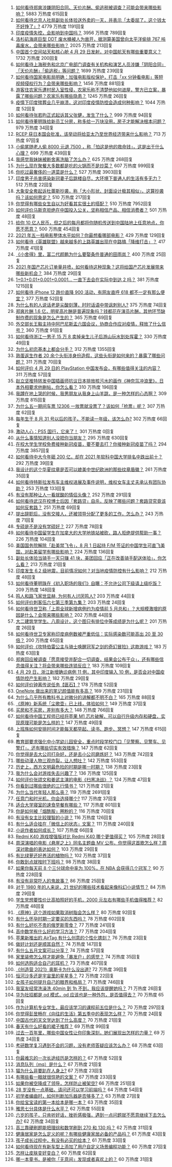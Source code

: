 1. [如何看待郑爽涉嫌阴阳合同、天价片酬、偷逃税被调查？可能会带来哪些影响？](https://www.zhihu.com/question/457029348) 5883 万热度 615回复
1. [如何看待北京人社局副处长体验送外卖的一天，并表示「太委屈了，这个钱太不好挣了」?](https://www.zhihu.com/question/456959883) 4779 万热度 1191回复
1. [印度疫情失控，会影响到中国吗？](https://www.zhihu.com/question/456775767) 3956 万热度 789回复
1. [洛杉矶海底巨型 DDT 废水桶被人为凿开，据测算美国曾向太平洋偷排 767 吨毒废水，会带来哪些影响？](https://www.zhihu.com/question/456938149) 2025 万热度 213回复
1. [中国首个空间站天和核心舱 4 月 29 日发射，对中国航天有哪些重要意义？](https://www.zhihu.com/question/457042825) 1732 万热度 200回复
1. [如何看待上海税务和北京广电部门调查有关机构和演艺人员涉嫌「阴阳合同」「天价片酬」「偷逃税」等问题？](https://www.zhihu.com/question/457028571) 1699 万热度 239回复
1. [如何看待国家电影局明确：加强电影版权保护，打击「xx 分钟看电影」等短视频侵权行为？会带来哪些影响？](https://www.zhihu.com/question/456948544) 1456 万热度 881回复
1. [游客住农家乐遭村民入室性侵，农家乐称不清楚他如何进屋，警方已立案，暴露了哪些问题？农家乐有哪些隐患？](https://www.zhihu.com/question/456979537) 1245 万热度 26回复
1. [疫情下印度殡葬业几乎崩溃，这对印度疫情防控会造成何种影响？](https://www.zhihu.com/question/456842008) 1044 万热度 52回复
1. [如何看待张若昀正式起诉其父张健，发生了什么？](https://www.zhihu.com/question/457017364) 999 万热度 94回复
1. [如何看待董明珠给新员工分房，称多给一万块没用，房子才能解决根本问题？](https://www.zhihu.com/question/456846832) 979 万热度 34回复
1. [RCEP 获日本国会批准，该举动将给亚太乃至世界经济带来什么影响？](https://www.zhihu.com/question/456947372) 713 万热度 97回复
1. [小偷尾随老人偷 8000 元退 7500 ，称「怕这是他的救命钱」，这是出于什么心理？](https://www.zhihu.com/question/456602957) 699 万热度 439回复
1. [我感觉我妹妹被断舍离洗脑了怎么办？](https://www.zhihu.com/question/289910192) 625 万热度 268回复
1. [为什么现在聚餐大多数都是吃的火锅而不是炒菜？](https://www.zhihu.com/question/450776646) 607 万热度 999回复
1. [你吃过最奢侈的一道菜是什么？](https://www.zhihu.com/question/284676187) 527 万热度 3903回复
1. [印度男子杀害感染新冠妻子后跳楼自尽，大环境下普通人的生活有多无力？](https://www.zhihu.com/question/456933930) 512 万热度 22回复
1. [大象安全套起诉杜蕾斯抄袭，称「大小形状、封面设计极其相似」，这算抄袭吗？该如何界定？](https://www.zhihu.com/question/456790436) 510 万热度 217回复
1. [你觉得有哪些女生自以为好看其实很土的搭配？](https://www.zhihu.com/question/298265287) 510 万热度 7952回复
1. [如何评价马斯克拒绝在中国投入公关，坚称相信产品、相信消费者？](https://www.zhihu.com/question/457012576) 501 万热度 48回复
1. [给你 10 亿人民币，但之后的每月都将你随机传送到中国陆地上任意地点，你愿不愿意？](https://www.zhihu.com/question/454152922) 500 万热度 454回复
1. [2021 年五一档电影整体水平如何？你最想看哪部电影？](https://www.zhihu.com/question/450815534) 429 万热度 129回复
1. [如何看待《英雄联盟》越来越多的上路英雄出现在中路搞「降维打击」？](https://www.zhihu.com/question/456150071) 417 万热度 41回复
1. [《小舍得》里，富二代颜鹏为什么要娶条件普通的田雨岚？](https://www.zhihu.com/question/455511910) 400 万热度 25回复
1. [2021 年国产芯片订单量井喷，如何看待这种现象？这将给国产芯片发展带来哪些新机会？](https://www.zhihu.com/question/456099048) 384 万热度 29回复
1. [1+0.1+0.01+0.001+0.0001... 一直下去会在实际中到达 2 吗？](https://www.zhihu.com/question/444218811) 381 万热度 1215回复
1. [如何看待 iPhone 12 跌价直降 900 活动，有网友直呼 618 都不一定有那么便宜？](https://www.zhihu.com/question/455284196) 377 万热度 52回复
1. [为什么有的人说话老是尖酸刻薄，时时话语中带讽刺别人?](https://www.zhihu.com/question/22462053) 375 万热度 74回复
1. [郑爽片酬 1.6 亿，明星高片酬是普遍现象吗？钱都花在演员片酬，其他环节缺制作费的现象是怎么产生的？](https://www.zhihu.com/question/456939801) 365 万热度 69回复
1. [外交部长王毅主持中阿巴尼斯孟六国会议，协商合作应对疫情，释放了什么信号？](https://www.zhihu.com/question/456886110) 360 万热度 91回复
1. [如何看待浙江一男子 15 万 8 卖掉亲生儿子后游山玩水到处挥霍？](https://www.zhihu.com/question/456944988) 330 万热度 49回复
1. [为什么初恋基本上都会分手？](https://www.zhihu.com/question/24684849) 312 万热度 1355回复
1. [熟蛋返生作者 20 余个头衔涉身份造假，这些头衔是如何来的？暴露了哪些问题？](https://www.zhihu.com/question/456975288) 311 万热度 70回复
1. [如何评价 4 月 29 日的 PlayStation 中国发布会，有哪些值得关注的内容？](https://www.zhihu.com/question/456103601) 311 万热度 57回复
1. [赵立坚推特转发中国插画师抗议日本排放核污水的画作《神奈氚冲浪里》，日本外相要求他删帖，你怎么看？](https://www.zhihu.com/question/456986557) 310 万热度 196回复
1. [我蹲在地上哭的时候，我男朋友从我身上山羊跳，是一种怎样的心态啊？](https://www.zhihu.com/question/51865062) 309 万热度 815回复
1. [为什么五一期间车票 12306 一放票就没票了？该如何「抢票」呢？](https://www.zhihu.com/question/455215736) 307 万热度 62回复
1. [每年生于 8 月 31 号以后的孩子，不能读一年级，该怎么办?](https://www.zhihu.com/question/456626454) 302 万热度 66回复
1. [激动人心：PS5 国行，它来了！](https://www.zhihu.com/special/1254494609020940288) 301 万热度 0回复
1. [从什么事情知道别人没把你当朋友？](https://www.zhihu.com/question/360519545) 295 万热度 630回复
1. [在校大学生学校免费接种新冠疫苗，要不要去打？你接种新冠疫苗了吗？](https://www.zhihu.com/question/447174102) 294 万热度 3857回复
1. [如何看待中大今年砸 200 亿，却在 2021 年软科中国大学排名中跌出前十？](https://www.zhihu.com/question/456601034) 292 万热度 39回复
1. [我设计的这个华夏纹章是否可以媲美中世纪欧洲的那些纹章盾徽？](https://www.zhihu.com/question/456639275) 261 万热度 35回复
1. [如何看待特斯拉发布车主维权进展及事件说明，维权女车主丈夫承认有团队协助？](https://www.zhihu.com/question/456947306) 253 万热度 133回复
1. [有没有那种让人一看就酸的情侣头像？](https://www.zhihu.com/question/432753689) 252 万热度 291回复
1. [如何看待武汉在校博士后因「套路贷」自杀，反映了哪些问题？套路贷究竟该如何反套路？](https://www.zhihu.com/question/456975878) 251 万热度 69回复
1. [提出辞职后，没有交接人，还被领导分配了更多的工作，怎么办？](https://www.zhihu.com/question/447715344) 243 万热度 71回复
1. [专硕是不是没有学硕好？](https://www.zhihu.com/question/298325526) 227 万热度 78回复
1. [如何看待中国留学生在加拿大的大学地铁站被砍，路人拒绝提供帮助一事？](https://www.zhihu.com/question/456628904) 226 万热度 104回复
1. [美国国务院解除「赴美禁飞令」，8 月 1 日起持 F/M 签证的中国学生可直飞美国，对赴美留学有哪些影响？](https://www.zhihu.com/question/456808004) 224 万热度 136回复
1. [副处长体验当骑手一天只赚 41 块，美团回应「正在改善骑手配送体验」，你怎么看？](https://www.zhihu.com/question/457000239) 213 万热度 21回复
1. [印度发生 6.2 级地震，目前情况如何？对当地疫情防控有什么影响？](https://www.zhihu.com/question/456981781) 212 万热度 48回复
1. [如何看待董明珠在《初入职场的我们》自曝：不允许公司下级请上级吃饭？](https://www.zhihu.com/question/456868276) 209 万热度 148回复
1. [鸣人和路飞家世显赫, 为何有人讨厌鸣人?](https://www.zhihu.com/question/455957638) 203 万热度 44回复
1. [如何评价刺客伍六七第三季第九集？](https://www.zhihu.com/question/456973252) 203 万热度 24回复
1. [如何看待世卫称「上周全球新增病例约为疫情前 5 月总和」？大规模激增的原因是什么？会带来哪些影响？](https://www.zhihu.com/question/456769223) 202 万热度 44回复
1. [大二建筑学学生。八周设计，这个图只有排位中等成绩是为什么呢？](https://www.zhihu.com/question/456920592) 201 万热度 26回复
1. [如何看待世卫专家称印度病例数被严重低估：实际感染数可能高出 20 至 30 倍？](https://www.zhihu.com/question/456888205) 200 万热度 65回复
1. [如何评价《坎特伯雷公主与骑士唤醒冠军之剑的奇幻冒险》这款游戏？](https://www.zhihu.com/question/450893867) 183 万热度 63回复
1. [郑爽回应被调查「愿意接受并配合一切调查，结果会公布于众」，还有哪些信息值得关注？将会带来哪些连锁反应？](https://www.zhihu.com/question/457114360) 183 万热度 109回复
1. [4 月 29 日，浙江新增确诊病例 11 例，其中印度输入 10 例，是否会对中国疫情防控产生影响？](https://www.zhihu.com/question/457100652) 182 万热度 29回复
1. [如何评价钟离传说任务【匪石】?](https://www.zhihu.com/question/456974363) 178 万热度 52回复
1. [OneNote 做出来的笔记颜值能有多高？](https://www.zhihu.com/question/57139472) 169 万热度 231回复
1. [为什么几乎所有教科书上对微分的讲解都不明不白？](https://www.zhihu.com/question/438795295) 165 万热度 88回复
1. [《原神》新系统「尘歌壶」已上线，体验如何？](https://www.zhihu.com/question/456970363) 149 万热度 37回复
1. [买房和不买房，差别有多大？](https://www.zhihu.com/question/425084039) 148 万热度 766回复
1. [如何看待中国工程师已经将苹果 M1 芯片破解，可以自行升级内存和硬盘，实现原理可能是怎么样的？](https://www.zhihu.com/question/453213586) 147 万热度 49回复
1. [上班族如何安排时间才能每天都早起、读书、跑步、冥想？](https://www.zhihu.com/question/28042735) 147 万热度 615回复
1. [教育部要求强化中小学幼儿园安全，重点时段学校门口「见警察、见警车、见警灯」，还有哪些切实有效措施？](https://www.zhihu.com/question/457099403) 147 万热度 62回复
1. [你觉得是去大公司打杂好，还是去小公司磨炼好？](https://www.zhihu.com/question/448879571) 143 万热度 742回复
1. [哪些动漫人物三观炸裂，让人想吐？](https://www.zhihu.com/question/368114291) 142 万热度 553回复
1. [历史上，西方文明最危险的时期是哪一时期？](https://www.zhihu.com/question/274409322) 138 万热度 23回复
1. [我为什么会对游戏失去兴趣了？](https://www.zhihu.com/question/456902574) 136 万热度 125回复
1. [如何评价张颂文和姜武主演的电影《扫黑决战》？](https://www.zhihu.com/question/455752818) 124 万热度 47回复
1. [你看到过哪些很绝的三行情书？](https://www.zhihu.com/question/448964234) 121 万热度 21回复
1. [为什么当代年轻人那么丧？](https://www.zhihu.com/question/396819945) 119 万热度 2691回复
1. [任意门和时光机，你会选择哪个?](https://www.zhihu.com/question/456985357) 117 万热度 37回复
1. [适合大学寝室的速食早餐有哪些？](https://www.zhihu.com/question/27079269) 117 万热度 801回复
1. [你是如何被「烟酰胺」圈粉的？](https://www.zhihu.com/question/442307294) 116 万热度 70回复
1. [有没有女主比较理智的小说？](https://www.zhihu.com/question/364191258) 116 万热度 126回复
1. [有什么适合挂在「微信上的状态」文案？](https://www.zhihu.com/question/442605862) 111 万热度 240回复
1. [小说作者如何成长？](https://www.zhihu.com/question/456380028) 107 万热度 66回复
1. [Redmi K40 游戏增强版对比 Redmi K40 哪个更值得买？](https://www.zhihu.com/question/456883260) 105 万热度 28回复
1. [周深演唱的电影《悬崖之上》同名主题曲 MV 公布，你觉得这首歌怎么样？周深对歌曲的表达如何？](https://www.zhihu.com/question/456950487) 103 万热度 29回复
1. [有比绿萝还好养活的植物吗？](https://www.zhihu.com/question/456246463) 102 万热度 37回复
1. [你敢到点就按时下班吗？](https://www.zhihu.com/question/457104253) 98 万热度 38回复
1. [如果你每天前 8 个三分球命中率为 100%，在 NBA 会获得几个冠军？](https://www.zhihu.com/question/456430700) 90 万热度 228回复
1. [有没有非常吓人的鬼故事？](https://www.zhihu.com/question/428899444) 86 万热度 25回复
1. [对于 1980 年的人来说，21 世纪的哪些技术看起来像科幻小说情节？](https://www.zhihu.com/question/449367400) 84 万热度 29回复
1. [学生党想要性价比高拍照好的手机，2000 元左右有哪些手机值得推荐？](https://www.zhihu.com/question/397718205) 82 万热度 48回复
1. [《原神》这个游戏如果取消树脂会怎么样？](https://www.zhihu.com/question/441518364) 80 万热度 92回复
1. [有什么怀孕时期一定要买的东西吗？](https://www.zhihu.com/question/350267804) 78 万热度 602回复
1. [有什么好吃不贵的俄罗斯零食？](https://www.zhihu.com/question/28207146) 77 万热度 241回复
1. [高中数学有什么好的学习方法？](https://www.zhihu.com/question/311885002) 77 万热度 204回复
1. [苹果新推出的 AirTag 有什么创意的个性化镌刻？](https://www.zhihu.com/question/455987685) 76 万热度 23回复
1. [做好计划还是顺其自然？](https://www.zhihu.com/question/32159310) 74 万热度 147回复
1. [有什么五月文案可以分享？](https://www.zhihu.com/question/453507441) 74 万热度 57回复
1. [家里装修怎么样才能避免「暴发户」的感觉？](https://www.zhihu.com/question/456246481) 74 万热度 35回复
1. [如何选购适合自己的耳机？](https://www.zhihu.com/question/20141968) 73 万热度 407回复
1. [《创造营  2021》奥斯卡为什么没出道?](https://www.zhihu.com/question/456378028) 72 万热度 39回复
1. [恒河沙多还是宇宙里的星星多？](https://www.zhihu.com/question/456575092) 72 万热度 22回复
1. [女孩子如何提升自己的眼界和格局？](https://www.zhihu.com/question/443769667) 71 万热度 746回复
1. [我室友经常洗澡洗 40min 到 1h 不到，我应该提醒她吗？](https://www.zhihu.com/question/456731420) 71 万热度 26回复
1. [华为社招都是 od 模式，od 应该也是一种外包，是否值得去？](https://www.zhihu.com/question/354161007) 70 万热度 65回复
1. [作为计算机专业学生，最应该学习的课程前五位是什么？](https://www.zhihu.com/question/19628851) 70 万热度 297回复
1. [你觉得彭昱畅在《向往的生活》第五季中的表现怎么样？](https://www.zhihu.com/question/456372682) 70 万热度 24回复
1. [中国古代的天文学达到了什么高度？](https://www.zhihu.com/question/38520383) 70 万热度 21回复
1. [春天有什么好看的裙子推荐？](https://www.zhihu.com/question/449583429) 69 万热度 99回复
1. [过去一百年里，哪些中国女性让你印象深刻，她们展现出怎样的力量？](https://www.zhihu.com/question/456017960) 69 万热度 34回复
1. [考研数学复习遇到不会的习题，没有老师答疑应该怎么办？](https://www.zhihu.com/question/67632359) 68 万热度 63回复
1. [你最难忘的一次长途经历是怎样的？](https://www.zhihu.com/question/455993042) 67 万热度 52回复
1. [消息队列（mq）是什么？](https://www.zhihu.com/question/54152397) 67 万热度 21回复
1. [猫为什么非要趴在人身上?](https://www.zhihu.com/question/456102586) 67 万热度 23回复
1. [有哪些看一眼就很惊艳的文案？](https://www.zhihu.com/question/447747239) 67 万热度 233回复
1. [如果你被空降成了领导，怎样防止被架空?](https://www.zhihu.com/question/58585512) 66 万热度 251回复
1. [28 岁没有一点基础，请问还可以学习前端吗？](https://www.zhihu.com/question/455074796) 64 万热度 54回复
1. [初学者编曲时，如何判断加乐器是否够多了？](https://www.zhihu.com/question/444235772) 63 万热度 27回复
1. [你给宝宝读的第一本绘本是哪一本？](https://www.zhihu.com/question/454522694) 63 万热度 35回复
1. [雅思七分具体是什么水平？](https://www.zhihu.com/question/62020354) 62 万热度 55回复
1. [六岁的孩子，只肯听好话，挫折感极强，遇到一点问题就不愿意继续下去怎么办?](https://www.zhihu.com/question/31768392) 62 万热度 34回复
1. [高三靠硬刷题能把理综和数学刷到 270 和 130 吗？](https://www.zhihu.com/question/36834794) 62 万热度 311回复
1. [健康居家是怎么定义的呢？有哪些健康家居必备的产品吗？](https://www.zhihu.com/question/455807807) 61 万热度 43回复
1. [孩子成长过程中，有没有必买的绘本？](https://www.zhihu.com/question/455097697) 61 万热度 33回复
1. [如何看待现在有新车型上添加了用户自定义场景编程功能？](https://www.zhihu.com/question/454267277) 60 万热度 27回复
1. [怎样让皮肤变好变白？](https://www.zhihu.com/question/450658642) 60 万热度 62回复
1. [哪一本童书，是被你「无意间」发现或者喜欢上的？](https://www.zhihu.com/question/454404597) 60 万热度 31回复